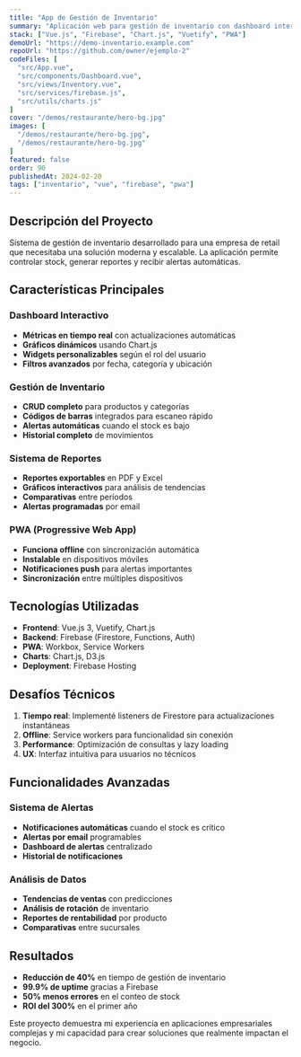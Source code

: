 ```yaml
---
title: "App de Gestión de Inventario"
summary: "Aplicación web para gestión de inventario con dashboard interactivo, reportes en tiempo real y sistema de notificaciones. Desarrollada para una empresa de retail."
stack: ["Vue.js", "Firebase", "Chart.js", "Vuetify", "PWA"]
demoUrl: "https://demo-inventario.example.com"
repoUrl: "https://github.com/owner/ejemplo-2"
codeFiles: [
  "src/App.vue",
  "src/components/Dashboard.vue",
  "src/views/Inventory.vue",
  "src/services/firebase.js",
  "src/utils/charts.js"
]
cover: "/demos/restaurante/hero-bg.jpg"
images: [
  "/demos/restaurante/hero-bg.jpg",
  "/demos/restaurante/hero-bg.jpg"
]
featured: false
order: 90
publishedAt: 2024-02-20
tags: ["inventario", "vue", "firebase", "pwa"]
---
```


## Descripción del Proyecto

Sistema de gestión de inventario desarrollado para una empresa de retail que necesitaba una solución moderna y escalable. La aplicación permite controlar stock, generar reportes y recibir alertas automáticas.

## Características Principales

### Dashboard Interactivo
- **Métricas en tiempo real** con actualizaciones automáticas
- **Gráficos dinámicos** usando Chart.js
- **Widgets personalizables** según el rol del usuario
- **Filtros avanzados** por fecha, categoría y ubicación

### Gestión de Inventario
- **CRUD completo** para productos y categorías
- **Códigos de barras** integrados para escaneo rápido
- **Alertas automáticas** cuando el stock es bajo
- **Historial completo** de movimientos

### Sistema de Reportes
- **Reportes exportables** en PDF y Excel
- **Gráficos interactivos** para análisis de tendencias
- **Comparativas** entre períodos
- **Alertas programadas** por email

### PWA (Progressive Web App)
- **Funciona offline** con sincronización automática
- **Instalable** en dispositivos móviles
- **Notificaciones push** para alertas importantes
- **Sincronización** entre múltiples dispositivos

## Tecnologías Utilizadas

- **Frontend**: Vue.js 3, Vuetify, Chart.js
- **Backend**: Firebase (Firestore, Functions, Auth)
- **PWA**: Workbox, Service Workers
- **Charts**: Chart.js, D3.js
- **Deployment**: Firebase Hosting

## Desafíos Técnicos

1. **Tiempo real**: Implementé listeners de Firestore para actualizaciones instantáneas
2. **Offline**: Service workers para funcionalidad sin conexión
3. **Performance**: Optimización de consultas y lazy loading
4. **UX**: Interfaz intuitiva para usuarios no técnicos

## Funcionalidades Avanzadas

### Sistema de Alertas
- **Notificaciones automáticas** cuando el stock es crítico
- **Alertas por email** programables
- **Dashboard de alertas** centralizado
- **Historial de notificaciones**

### Análisis de Datos
- **Tendencias de ventas** con predicciones
- **Análisis de rotación** de inventario
- **Reportes de rentabilidad** por producto
- **Comparativas** entre sucursales

## Resultados

- **Reducción de 40%** en tiempo de gestión de inventario
- **99.9% de uptime** gracias a Firebase
- **50% menos errores** en el conteo de stock
- **ROI del 300%** en el primer año

Este proyecto demuestra mi experiencia en aplicaciones empresariales complejas y mi capacidad para crear soluciones que realmente impactan el negocio.




